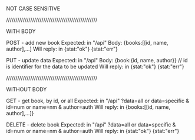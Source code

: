 NOT CASE SENSITIVE

/////////////////////////////////////////////////

WITH BODY

POST - add new book
Expected: in "/api"
Body: {books:[[id, name, author],...]
Will reply: in {stat:"ok"} {stat:"err"}

PUT  - update data
Expected: in "/api"
Body: {book:{id, name, author}}		// id is identifier for the data to be updated
Will reply: in {stat:"ok"} {stat:"err"}

/////////////////////////////////////////////////

WITHOUT BODY

GET    - get book, by id, or all
Expected: in "/api" ?data=all or data=specific & id=num or name=nm & author=auth
Will reply: in {books:[[id, name, author],...]}

DELETE - delete book
Expected: in "/api" ?data=all or data=specific & id=num or name=nm & author=auth
Will reply: in {stat:"ok"} {stat:"err"}